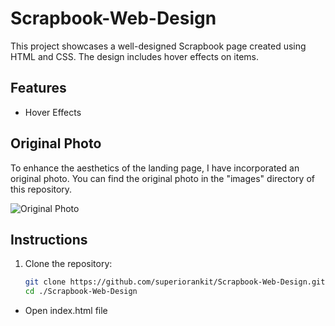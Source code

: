 # Scrapbook-Web-Design

This project showcases a well-designed Scrapbook page created using HTML and CSS. The design includes hover effects on items.

## Features

- Hover Effects


## Original Photo

To enhance the aesthetics of the landing page, I have incorporated an original photo. You can find the original photo in the "images" directory of this repository.

![Original Photo](./original-pic/original-image.jpg)


## Instructions

1. Clone the repository:

   ```bash
   git clone https://github.com/superiorankit/Scrapbook-Web-Design.git
   cd ./Scrapbook-Web-Design

- Open index.html file
